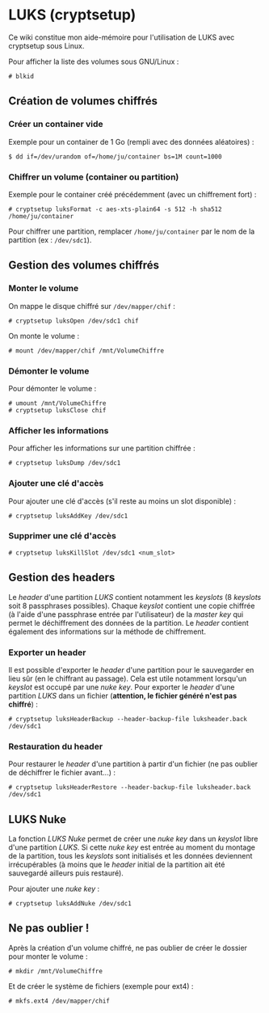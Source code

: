 LUKS (cryptsetup)
=================

Ce wiki constitue mon aide-mémoire pour l'utilisation de LUKS avec cryptsetup sous Linux.

Pour afficher la liste des volumes sous GNU/Linux :
```
# blkid
```

## Création de volumes chiffrés
### Créer un container vide
Exemple pour un container de 1 Go (rempli avec des données aléatoires) :
```
$ dd if=/dev/urandom of=/home/ju/container bs=1M count=1000
```

### Chiffrer un volume (container ou partition)
Exemple pour le container créé précédemment (avec un chiffrement fort) :
```
# cryptsetup luksFormat -c aes-xts-plain64 -s 512 -h sha512 /home/ju/container
```
Pour chiffrer une partition, remplacer `/home/ju/container` par le nom de la partition (ex : `/dev/sdc1`).

## Gestion des volumes chiffrés
### Monter le volume
On mappe le disque chiffré sur `/dev/mapper/chif` :
```
# cryptsetup luksOpen /dev/sdc1 chif
```
On monte le volume :
```
# mount /dev/mapper/chif /mnt/VolumeChiffre
```

### Démonter le volume
Pour démonter le volume :
```
# umount /mnt/VolumeChiffre
# cryptsetup luksClose chif
```

### Afficher les informations
Pour afficher les informations sur une partition chiffrée :
```
# cryptsetup luksDump /dev/sdc1
```

### Ajouter une clé d'accès
Pour ajouter une clé d'accès (s'il reste au moins un slot disponible) :
```
# cryptsetup luksAddKey /dev/sdc1
```

### Supprimer une clé d'accès
```
# cryptsetup luksKillSlot /dev/sdc1 <num_slot>
```

## Gestion des headers
Le *header* d'une partition *LUKS* contient notamment les *keyslots* (8 *keyslots* soit 8 passphrases possibles). Chaque *keyslot* contient une copie chiffrée (à l'aide d'une passphrase entrée par l'utilisateur) de la *master key* qui permet le déchiffrement des données de la partition. Le *header* contient également des informations sur la méthode de chiffrement.

### Exporter un header
Il est possible d'exporter le *header* d'une partition pour le sauvegarder en lieu sûr (en le chiffrant au passage). Cela est utile notamment lorsqu'un *keyslot* est occupé par une *nuke key*. Pour exporter le *header* d'une partition *LUKS* dans un fichier (**attention, le fichier généré n'est pas chiffré**) :
```
# cryptsetup luksHeaderBackup --header-backup-file luksheader.back /dev/sdc1
```

### Restauration du header
Pour restaurer le *header* d'une partition à partir d'un fichier (ne pas oublier de déchiffrer le fichier avant...) :
```
# cryptsetup luksHeaderRestore --header-backup-file luksheader.back /dev/sdc1
```

## LUKS Nuke
La fonction *LUKS Nuke* permet de créer une *nuke key* dans un *keyslot* libre d'une partition *LUKS*. Si cette *nuke key* est entrée au moment du montage de la partition, tous les *keyslots* sont initialisés et les données deviennent irrécupérables (à moins que le *header* initial de la partition ait été sauvegardé ailleurs puis restauré).

Pour ajouter une *nuke key* :
```
# cryptsetup luksAddNuke /dev/sdc1
```

## Ne pas oublier !
Après la création d'un volume chiffré, ne pas oublier de créer le dossier pour monter le volume :
```
# mkdir /mnt/VolumeChiffre
```
Et de créer le système de fichiers (exemple pour ext4) :
```
# mkfs.ext4 /dev/mapper/chif
```
